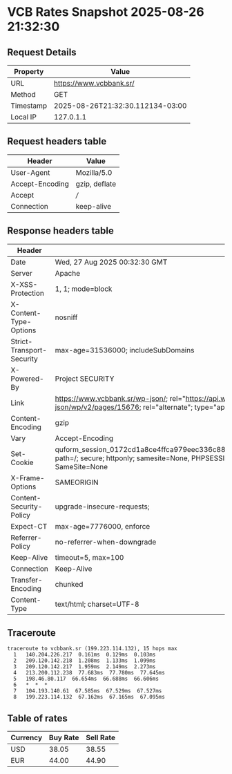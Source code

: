 # VCB Rates Snapshot 2025-08-26 21:32:30
## Request Details

| Property | Value |
|----------|-------|
| URL | https://www.vcbbank.sr/ |
| Method | GET |
| Timestamp | 2025-08-26T21:32:30.112134-03:00 |
| Local IP | 127.0.1.1 |
    
## Request headers table

| Header | Value |
|--------|-------|
| User-Agent | Mozilla/5.0 |
| Accept-Encoding | gzip, deflate |
| Accept | */* |
| Connection | keep-alive |

    
## Response headers table
| Header | Value |
|--------|-------|
| Date | Wed, 27 Aug 2025 00:32:30 GMT |
| Server | Apache |
| X-XSS-Protection | 1, 1; mode=block |
| X-Content-Type-Options | nosniff |
| Strict-Transport-Security | max-age=31536000; includeSubDomains |
| X-Powered-By | Project SECURITY |
| Link | <https://www.vcbbank.sr/wp-json/>; rel="https://api.w.org/", <https://www.vcbbank.sr/wp-json/wp/v2/pages/15676>; rel="alternate"; type="application/json", <https://www.vcbbank.sr/>; rel=shortlink |
| Content-Encoding | gzip |
| Vary | Accept-Encoding |
| Set-Cookie | quform_session_0172cd1a8ce4ffca979eec336c8836d5=r4rMAqgBRZOcac2GzqVHBP6bSDz628wcucV8L195; path=/; secure; httponly; samesite=None, PHPSESSID=e7a9887ef75d6e3a5de6cc043d6bedc7; path=/; secure; SameSite=None |
| X-Frame-Options | SAMEORIGIN |
| Content-Security-Policy | upgrade-insecure-requests; |
| Expect-CT | max-age=7776000, enforce |
| Referrer-Policy | no-referrer-when-downgrade |
| Keep-Alive | timeout=5, max=100 |
| Connection | Keep-Alive |
| Transfer-Encoding | chunked |
| Content-Type | text/html; charset=UTF-8 |

## Traceroute 

```
traceroute to vcbbank.sr (199.223.114.132), 15 hops max
  1   140.204.226.217  0.161ms  0.129ms  0.103ms 
  2   209.120.142.218  1.208ms  1.133ms  1.099ms 
  3   209.120.142.217  1.959ms  2.149ms  2.273ms 
  4   213.200.112.238  77.683ms  77.780ms  77.645ms 
  5   198.46.80.117  66.654ms  66.688ms  66.606ms 
  6   *  *  * 
  7   104.193.140.61  67.585ms  67.529ms  67.527ms 
  8   199.223.114.132  67.162ms  67.165ms  67.095ms 

```


## Table of rates

| Currency | Buy Rate | Sell Rate |
|----------|----------|-----------|
| USD | 38.05 | 38.55 |
| EUR | 44.00 | 44.90 |
